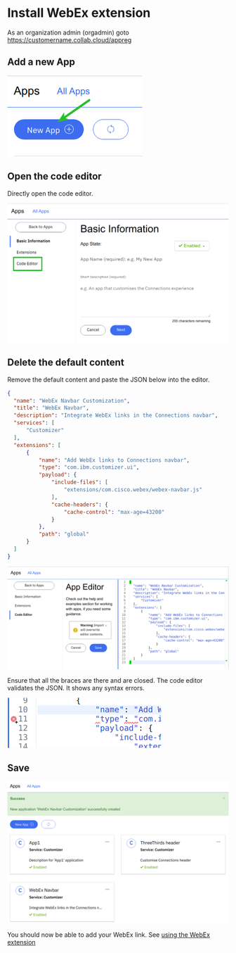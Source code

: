 # Install WebEx extension

As an organization admin (orgadmin) goto https://customername.collab.cloud/appreg

## Add a new App

![New App](../assets/images/extensions/appreg-new-app.png)

## Open the code editor

Directly open the code editor.

![Code editor](../assets/images/extensions/appreg-code-editor.png)

## Delete the default content

Remove the default content and paste the JSON below into the editor.

```json
{
  "name": "WebEx Navbar Customization",
  "title": "WebEx Navbar",
  "description": "Integrate WebEx links in the Connections navbar",
  "services": [
      "Customizer"
  ],
  "extensions": [
      {
          "name": "Add WebEx links to Connections navbar",
          "type": "com.ibm.customizer.ui",
          "payload": {
              "include-files": [
                  "extensions/com.cisco.webex/webex-navbar.js"
              ],
              "cache-headers": {
                  "cache-control": "max-age=43200"
              }
          },
          "path": "global"
      }
  ]
}
```

![Code](../assets/images/extensions/appreg-paste-extension.png)

Ensure that all the braces are there and are closed. The code editor validates the JSON. It shows any syntax errors.

![Syntax error](../assets/images/extensions/appreg-code-error.png)

## Save

![Save](../assets/images/extensions/appreg-success.png)

You should now be able to add your WebEx link. See [using the WebEx extension](../users/using-webex-extension.md)
